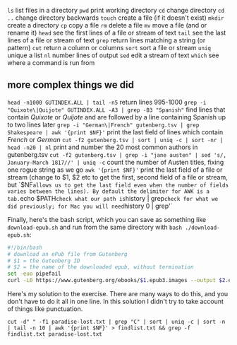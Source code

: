 `ls` list files in a directory
`pwd` print working directory
`cd` change directory
`cd ..` change directory backwards
`touch` create a file (if it doesn't exist)
`mkdir` create a directory
`cp` copy a file
`rm` delete a file
`mv` move a file (and or rename it)
`head` see the first lines of a file or stream of text
`tail` see the last lines of a file or stream of text
`grep` return lines matching a string (or pattern)
`cut` return a column or columns
`sort` sort a file or stream
`uniq` unique a list
`nl` number lines of output
`sed` edit a stream of text
`which` see where a command is run from

## more complex things we did
`head -n1000 GUTINDEX.ALL | tail -n5` return lines 995-1000
`grep -i "Quixote\|Quijote" GUTINDEX.ALL -A3 | grep -B3 "Spanish"` find lines that contain *Quixote* or *Quijote* and are followed by a line containing Spanish up to two lines later
`grep -i "German\|French" gutenberg.tsv | grep Shakespeare | awk '{print $NF}'` print the last field of lines which contain *French* or *German*
`cut -f2 gutenberg.tsv | sort | uniq -c | sort -nr | head -n20 | nl` print and number the 20 most common authors in gutenberg.tsv
`cut -f2 gutenberg.tsv | grep -i "jane austen" | sed 's/, January-March 1817//' | uniq -c` count the number of Austen titles, fixing one rogue string as we go
`awk '{print $NF}'` print the last field of a file or stream (change to $1, $2 etc to get the first, second field of a file or stream, but `$NF` allows us to get the last field even when the number of fields varies between the lines). By default the delimiter for AWK is a tab.
`echo $PATH` check what our path is
`history | grep` check for what we did previously; for Mac you will need `history 0 | grep'`

Finally, here's the bash script, which you can save as something like `download-epub.sh` and run from the same directory with `bash ./download-epub.sh`:

```bash
#!/bin/bash
# download an ePub file from Gutenberg
# $1 = the Gutenberg ID
# $2 = the name of the downloaded epub, without termination
set -euo pipefail
curl -L0 https://www.gutenberg.org/ebooks/$1.epub3.images --output $2.epub`
```

Here's my solution to the exercise. There are many ways to do this, and you don't have to do it all in one line. In this solution I didn't try to take account of things like punctuation.

`cut -d" " -f1 paradise-lost.txt | grep "C" | sort | uniq -c | sort -n | tail -n 10 | awk '{print $NF}' > findlist.txt && grep -f findlist.txt paradise-lost.txt`
